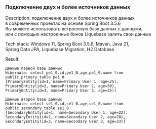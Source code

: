 <h3> Подключение двух и более источников данных </h3>

Description: подключение двух и более источников данных <br>
в современных проектах на основе Spring Boot 3.5.6 <br>
Вы можете использовать встроенную базу данных с данными, <br>
или с помощью настроечных бинов Liquebase залить свои данные 

Tech stack: Windows 11, Spring Boot 3.5.6, Maven, Java  21, <br>
Spring Data JPA, Liquebase Migration, H2 Database

Result:<br>
```
Данные первой базы данных
Hibernate: select pe1_0.id,pe1_0.age,pe1_0.name from public.primary_table pe1_0
[PrimaryEntity(id=1, name=Primary User 1, age=25), 
PrimaryEntity(id=2, name=Primary User 2, age=30), 
PrimaryEntity(id=3, name=Primary User 3, age=35)]

Данные второй базы данных
Hibernate: select se1_0.id,se1_0.age,se1_0.name from public.secondary_table se1_0
[SecondaryEntity(id=1, name=Secondary User 1, age=22), 
SecondaryEntity(id=2, name=Secondary User 2, age=28), 
SecondaryEntity(id=3, name=Secondary User 3, age=33)]
```